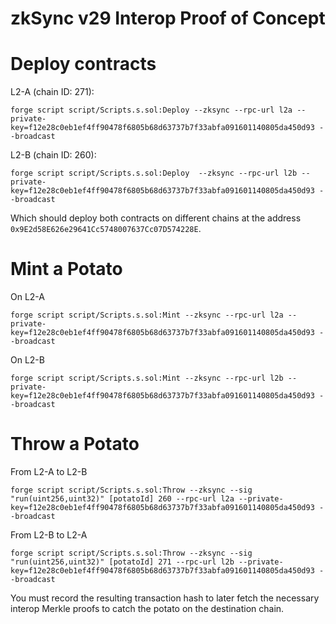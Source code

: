 # zkSync v29 Interop Proof of Concept

# Deploy contracts

L2-A (chain ID: 271):
```
forge script script/Scripts.s.sol:Deploy --zksync --rpc-url l2a --private-key=f12e28c0eb1ef4ff90478f6805b68d63737b7f33abfa091601140805da450d93 --broadcast
```

L2-B (chain ID: 260):
```
forge script script/Scripts.s.sol:Deploy  --zksync --rpc-url l2b --private-key=f12e28c0eb1ef4ff90478f6805b68d63737b7f33abfa091601140805da450d93 --broadcast
```

Which should deploy both contracts on different chains at the address `0x9E2d58E626e29641Cc5748007637Cc07D574228E`.

# Mint a Potato

On L2-A
```
forge script script/Scripts.s.sol:Mint --zksync --rpc-url l2a --private-key=f12e28c0eb1ef4ff90478f6805b68d63737b7f33abfa091601140805da450d93 --broadcast
```

On L2-B
```
forge script script/Scripts.s.sol:Mint --zksync --rpc-url l2b --private-key=f12e28c0eb1ef4ff90478f6805b68d63737b7f33abfa091601140805da450d93 --broadcast
```

# Throw a Potato

From L2-A to L2-B
```
forge script script/Scripts.s.sol:Throw --zksync --sig "run(uint256,uint32)" [potatoId] 260 --rpc-url l2a --private-key=f12e28c0eb1ef4ff90478f6805b68d63737b7f33abfa091601140805da450d93 --broadcast
```

From L2-B to L2-A
```
forge script script/Scripts.s.sol:Throw --zksync --sig "run(uint256,uint32)" [potatoId] 271 --rpc-url l2b --private-key=f12e28c0eb1ef4ff90478f6805b68d63737b7f33abfa091601140805da450d93 --broadcast
```

You must record the resulting transaction hash to later fetch the necessary interop Merkle proofs to catch the potato on the destination chain.

<!-- ## Foundry

**Foundry is a blazing fast, portable and modular toolkit for Ethereum application development written in Rust.**

Foundry consists of:

-   **Forge**: Ethereum testing framework (like Truffle, Hardhat and DappTools).
-   **Cast**: Swiss army knife for interacting with EVM smart contracts, sending transactions and getting chain data.
-   **Anvil**: Local Ethereum node, akin to Ganache, Hardhat Network.
-   **Chisel**: Fast, utilitarian, and verbose solidity REPL.

## Documentation

https://book.getfoundry.sh/

## Usage

### Build

```shell
$ forge build
```

### Test

```shell
$ forge test
```

### Format

```shell
$ forge fmt
```

### Gas Snapshots

```shell
$ forge snapshot
```

### Anvil

```shell
$ anvil
```

### Deploy

```shell
$ forge script script/Counter.s.sol:CounterScript --rpc-url <your_rpc_url> --private-key <your_private_key>
```

### Cast

```shell
$ cast <subcommand>
```

### Help

```shell
$ forge --help
$ anvil --help
$ cast --help
``` -->
